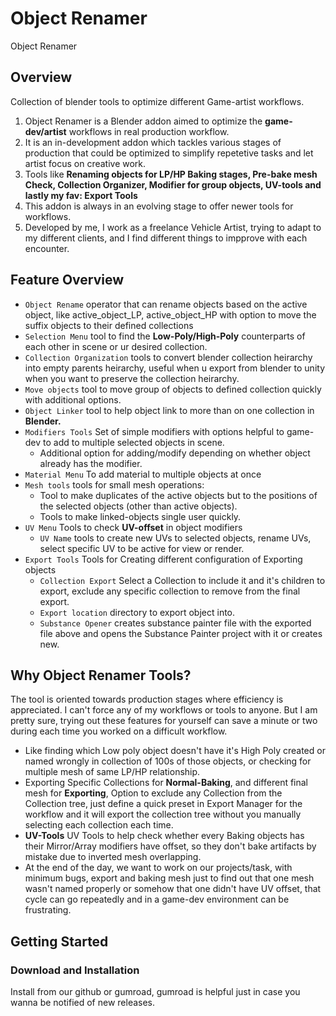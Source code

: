 # Object Renamer

Object Renamer

## Overview
Collection of blender tools to optimize different Game-artist workflows.

1. Object Renamer is a Blender addon aimed to optimize the **game-dev/artist** workflows in real production workflow.
2. It is an in-development addon which tackles various stages of production that could be optimized to simplify repetetive tasks and let artist focus on creative work.
3. Tools like **Renaming objects for LP/HP Baking stages, Pre-bake mesh Check, Collection Organizer, Modifier for group objects, UV-tools and lastly my fav: Export Tools**
4. This addon is always in an evolving stage to offer newer tools for workflows.
5. Developed by me, I work as a freelance Vehicle Artist, trying to adapt to my different clients, and I find different things to impprove with each encounter.

## Feature Overview

* `Object Rename` operator that can rename objects based on the active object, like active_object_LP, active_object_HP with option to move the suffix objects to their defined collections
* `Selection Menu` tool to find the **Low-Poly/High-Poly** counterparts of each other in scene or ur desired collection.
* `Collection Organization` tools to convert blender collection heirarchy into empty parents heirarchy, useful when u export from blender to unity when you want to preserve the collection heirarchy.
* `Move objects` tool to move group of objects to defined collection quickly with additional options.
* `Object Linker` tool to help object link to more than on one collection in **Blender.**
* `Modifiers Tools` Set of simple modifiers with options helpful to game-dev to add to multiple selected objects in scene.
    - Additional option for adding/modify depending on whether object already has the modifier.
* `Material Menu` To add material to multiple objects at once
* `Mesh tools` tools for small mesh operations:
    * Tool to make duplicates of the active objects but to the positions of the selected objects (other than active objects).
    * Tools to make linked-objects single user quickly.
* `UV Menu` Tools to check **UV-offset** in object modifiers
    * `UV Name` tools to create new UVs to selected objects, rename UVs, select specific UV to be active for view or render.
* `Export Tools` Tools for Creating different configuration of Exporting objects
    * `Collection Export` Select a Collection to include it and it's children to export, exclude any specific collection to remove from the final export.
    * `Export location` directory to export object into.
    * `Substance Opener` creates substance painter file with the exported file above and opens the Substance Painter project with it or creates new.


## Why Object Renamer Tools?
The tool is oriented towards production stages where efficiency is appreciated. I can't force any of my workflows or tools to anyone. But I am pretty sure, trying out these features for yourself can save a minute or two during each time you worked on a difficult workflow.

- Like finding which Low poly object doesn't have it's High Poly created or named wrongly in collection of 100s of those objects, or checking for multiple mesh of same LP/HP relationship.
- Exporting Specific Collections for **Normal-Baking**, and different final mesh for **Exporting**, Option to exclude any Collection from the Collection tree, just define a quick preset in Export Manager for the workflow and it will export the collection tree without you manually selecting each collection each time.
- **UV-Tools** UV Tools to help check whether every Baking objects has their Mirror/Array modifiers have offset, so they don't bake artifacts by mistake due to inverted mesh overlapping.
- At the end of the day, we want to work on our projects/task, with minimum bugs, export and baking mesh just to find out that one mesh wasn't named properly or somehow that one didn't have UV offset, that cycle can go repeatedly and in a game-dev environment can be frustrating.

## Getting Started
### Download and Installation
Install from our github or gumroad, gumroad is helpful just in case you wanna be notified of new releases. 

